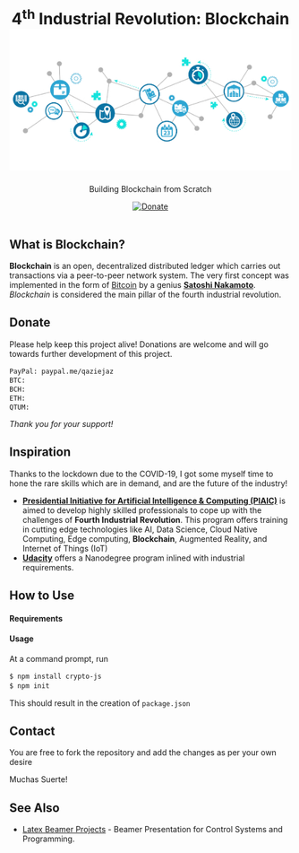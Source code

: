 <h1 align="center">
   4<sup>th</sup> Industrial Revolution: Blockchain
    <br />
  <a href="https://github.com/qazi-ejaz/Blockchain" title="Getting Started">
    <img alt="Blockchain In-Action" src="https://github.com/qazi-ejaz/Blockchain/blob/master/blockchain.jpg" />
  </a>
</h1>

<p align="center">
  Building Blockchain from Scratch
</p>

<div align="center">
  <a href="https://paypal.me/qaziejaz?locale.x=en_US">
    <img alt="Donate" src="https://img.shields.io/badge/Donate-PayPal-blue.svg" />
  </a>
   <!--
  <a href="https://circleci.com/gh/posquit0/Awesome-CV">
    <img alt="CircleCI" src="https://circleci.com/gh/posquit0/Awesome-CV.svg?style=shield" />
  </a>
  <a href="https://raw.githubusercontent.com/posquit0/Awesome-CV/master/examples/resume.pdf">
    <img alt="Example Resume" src="https://img.shields.io/badge/resume-pdf-green.svg" />
  </a>
  <a href="https://raw.githubusercontent.com/posquit0/Awesome-CV/master/examples/cv.pdf">
    <img alt="Example CV" src="https://img.shields.io/badge/cv-pdf-green.svg" />
  </a>
  <a href="https://raw.githubusercontent.com/posquit0/Awesome-CV/master/examples/coverletter.pdf">
    <img alt="Example Coverletter" src="https://img.shields.io/badge/coverletter-pdf-green.svg" />
  </a> 
-->
</div>

<br />

## What is Blockchain?

**Blockchain** is an open, decentralized distributed ledger which carries out transactions via a peer-to-peer network system. The very first concept was implemented in the form of [Bitcoin](https://bitcoin.org/en/) by a genius [**Satoshi Nakamoto**](https://bitcoin.org/en/bitcoin-paper). *Blockchain* is considered the main pillar of the fourth industrial revolution.

## Donate

Please help keep this project alive! Donations are welcome and will go towards further development of this project.

    PayPal: paypal.me/qaziejaz
    BTC:
    BCH: 
    ETH: 
    QTUM: 

*Thank you for your support!*

## Inspiration

Thanks to the lockdown due to the COVID-19, I got some myself time to hone the rare skills which are in demand, and are the future of the industry!

* [**Presidential Initiative for Artificial Intelligence & Computing (PIAIC)**](https://www.piaic.org/block-chain) is aimed to develop highly skilled professionals to cope up with the challenges of **Fourth Industrial Revolution**. This program offers training in cutting edge technologies like AI, Data Science, Cloud Native Computing, Edge computing, **Blockchain**, Augmented Reality, and Internet of Things (IoT)
* [**Udacity**](https://www.udacity.com/course/blockchain-developer-nanodegree--nd1309) offers a Nanodegree program inlined with industrial requirements.

## How to Use

#### Requirements

#### Usage

At a command prompt, run

```bash
$ npm install crypto-js
$ npm init
```

This should result in the creation of ``package.json``

## Contact

You are free to fork the repository and add the changes as per your own desire

Muchas Suerte!


## See Also

* [Latex Beamer Projects](https://github.com/qazi-ejaz/Amplitude-Modulation) - Beamer Presentation for Control Systems and Programming.
